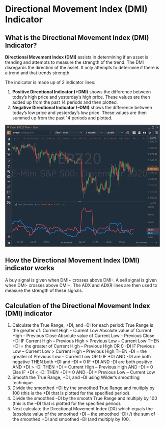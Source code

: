 # Directional Movement Index \(DMI\) Indicator

## What is the Directional Movement Index \(DMI\) Indicator?

**Directional Movement Index \(DMI\)** assists in determining if an asset is trending and attempts to measure the strength of the trend. The DMI disregards the direction of the asset. It only attempts to determine if there is a trend and that trends strength.

The indicator is made up of 2 indicator lines:

1. **Positive Directional Indicator \(+DMI\)** shows the difference between today’s high price and yesterday’s high price. These values are then added up from the past 14 periods and then plotted.
2. **Negative Directional Indicator \(–DMI\)** shows the difference between today’s low price and yesterday’s low price. These values are then summed up from the past 14 periods and plotted.

![](../../../../.gitbook/assets/image%20%2858%29.png)

## How the Directional Movement Index \(DMI\) indicator works

A buy signal is given when DMI+ crosses above DMI-. A sell signal is given when DMI- crosses above DMI+. The ADX and ADXR lines are then used to measure the strength of these signals.

## Calculation of the Directional Movement Index \(DMI\) indicator

1. Calculate the True Range, +DI, and –DI for each period: True Range is the greater of: Current High – Current Low Absolute value of Current High – Previous Close Absolute value of Current Low – Previous Close  +DI IF Current High – Previous High &gt; Previous Low – Current Low THEN +DI = the greater of Current High – Previous High OR 0    -DI IF Previous Low – Current Low &gt; Current High – Previous High THEN –DI = the greater of Previous Low – Current Low OR 0  IF +DI AND -DI are both negative THEN both +DI and –DI = 0  IF +DI AND -DI are both positive AND +DI &gt; -DI THEN +DI = Current High – Previous High AND –DI = 0 Else IF +DI &lt; -DI THEN +DI = 0 AND –DI = Previous Low – Current Low 
2. Smooth the True Range, +DI, and –DI using Wilder’s smoothing technique.
3. Divide the smoothed +DI by the smoothed True Range and multiply by 100 \(this is the +DI that is plotted for the specified period\).
4. Divide the smoothed –DI by the smooth True Range and multiply by 100 \(this is the –DI that is plotted for the specified period\).
5. Next calculate the Directional Movement Index \(DX\) which equals the \(absolute value of the smoothed +DI – the smoothed –DI\) /\( the sum of the smoothed +DI and smoothed –DI \)and multiply by 100.

